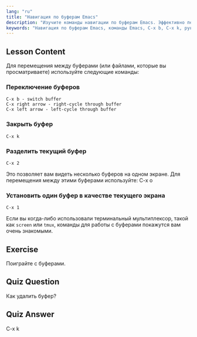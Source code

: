 ```yaml
---
lang: "ru"
title: "Навигация по буферам Emacs"
description: "Изучите команды навигации по буферам Emacs. Эффективно переключайте, закрывайте и разделяйте буферы с помощью этого удобного для новичков руководства по Emacs. Улучшите свой рабочий процесс!"
keywords: "Навигация по буферам Emacs, команды Emacs, C-x b, C-x k, руководство по Linux, руководство по Emacs, Emacs для начинающих"
---
```


## Lesson Content

Для перемещения между буферами (или файлами, которые вы просматриваете) используйте следующие команды:

### Переключение буферов

```
C-x b - switch buffer
C-x right arrow - right-cycle through buffer
C-x left arrow - left-cycle through buffer
```

### Закрыть буфер

```
C-x k
```

### Разделить текущий буфер

```
C-x 2
```

Это позволяет вам видеть несколько буферов на одном экране. Для перемещения между этими буферами используйте: C-x o

### Установить один буфер в качестве текущего экрана

```
C-x 1
```

Если вы когда-либо использовали терминальный мультиплексор, такой как `screen` или `tmux`, команды для работы с буферами покажутся вам очень знакомыми.

## Exercise

Поиграйте с буферами.

## Quiz Question

Как удалить буфер?

## Quiz Answer

C-x k
